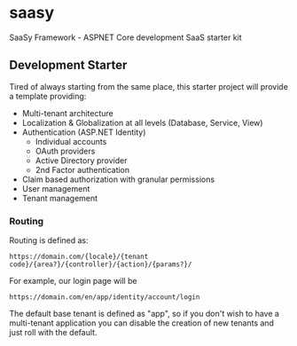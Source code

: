 # saasy
SaaSy Framework - ASPNET Core development SaaS starter kit

## Development Starter
Tired of always starting from the same place, this starter project will provide a template providing:

* Multi-tenant architecture
* Localization & Globalization at all levels (Database, Service, View)
* Authentication (ASP.NET Identity)
  * Individual accounts
  * OAuth providers
  * Active Directory provider
  * 2nd Factor authentication
* Claim based authorization with granular permissions
* User management
* Tenant management

### Routing
Routing is defined as:

`https://domain.com/{locale}/{tenant code}/{area?}/{controller}/{action}/{params?}/`

For example, our login page will be

`https://domain.com/en/app/identity/account/login`

The default base tenant is defined as "app", so if you don't wish to have a multi-tenant application you can disable the creation of new tenants and just roll with the default.
